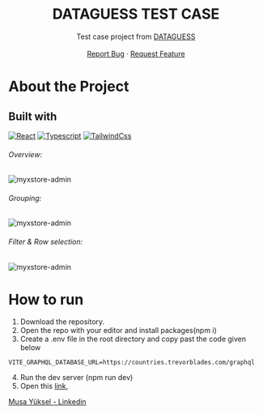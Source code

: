 <div align="center">
<p align="center">
  <h1 align="center">DATAGUESS TEST CASE</h1>
  <p align="center">
  Test case project from  <a href="https://www.dataguess.com/">DATAGUESS</a>
    <br />
    <br />
    <a href="https://github.com/myxsan/dgtc/issues">Report Bug</a>
    ·
    <a href="https://github.com/myxsan/dgtc/issues">Request Feature</a>
  </p>
</p>

<div align="left">

# About the Project
## Built with

[![React](https://img.shields.io/badge/react-ffffff?style=for-the-badge&logo=react&logoColor=black)](https://react.dev/)
[![Typescript](https://img.shields.io/badge/Typescript-1d75be?style=for-the-badge&logo=typescript&logoColor=black)](https://www.typescriptlang.org/)
[![TailwindCss](https://img.shields.io/badge/tailwind-00b1b3?style=for-the-badge&logo=tailwindcss&logoColor=black)](https://tailwindcss.com/)

###### Overview:
![myxstore-admin](https://imgur.com/9e6vW50.png)
###### Grouping:
![myxstore-admin](https://imgur.com/e80hRWH.png)
###### Filter & Row selection:
![myxstore-admin](https://imgur.com/p6szkXJ.png)

# How to run

1. Download the repository.
2. Open the repo with your editor and install packages(npm i)
3. Create a .env file in the root directory and copy past the code given below
```
VITE_GRAPHQL_DATABASE_URL=https://countries.trevorblades.com/graphql
```
4. Run the dev server (npm run dev)
5. Open this [link](http://localhost:5173/),

[Musa Yüksel - Linkedin](https://www.linkedin.com/in/myxsan)
